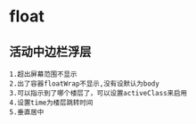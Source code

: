 float
=====
活动中边栏浮层
------------------
    1.超出屏幕范围不显示
    2.出了容器floatWrap不显示,没有设默认为body
    3.可以指示到了哪个楼层了，可以设置activeClass来启用
    4.设置time为楼层跳转时间
    5.垂直居中
